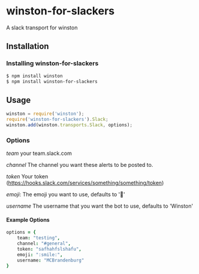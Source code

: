 # winston-for-slackers
A slack transport for winston


## Installation

### Installing winston-for-slackers

``` bash
$ npm install winston
$ npm install winston-for-slackers
```

## Usage

``` js
winston = require('winston');
require('winston-for-slackers').Slack;
winston.add(winston.transports.Slack, options);
```

### Options
*team*
your team.slack.com

*channel*
The channel you want these alerts to be posted to.

*token*
Your token (https://hooks.slack.com/services/something/something/token)

*emoji*:
The emoji you want to use, defaults to ':page_with_curl:'

*username*
The username that you want the bot to use, defaults to 'Winston'

#### Example Options

```coffee
options = {
    team: "testing",
    channel: "#general",
    token: "safhahfslshafu",
    emoji: ":smile:",
    username: "MCBrandenburg"
}
```
